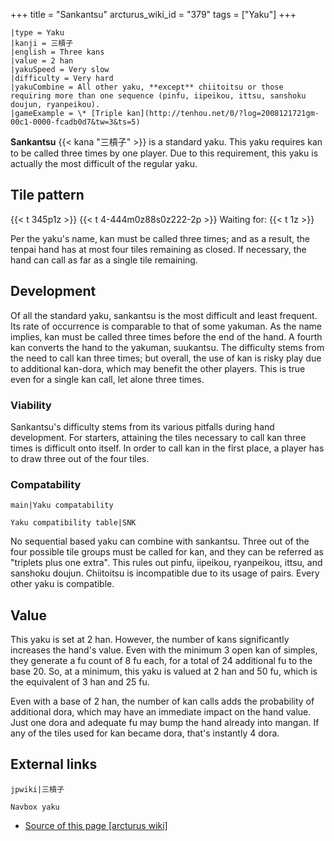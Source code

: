 +++
title = "Sankantsu"
arcturus_wiki_id = "379"
tags = ["Yaku"]
+++

```yaku
|type = Yaku
|kanji = 三槓子
|english = Three kans
|value = 2 han
|yakuSpeed = Very slow
|difficulty = Very hard
|yakuCombine = All other yaku, **except** chiitoitsu or those requiring more than one sequence (pinfu, iipeikou, ittsu, sanshoku doujun, ryanpeikou).
|gameExample = \* [Triple kan](http://tenhou.net/0/?log=2008121721gm-00c1-0000-fcadb0d7&tw=3&ts=5)
```

**Sankantsu** {{< kana "三槓子" >}} is a standard yaku. This yaku requires kan to be called three times by one player. Due to this requirement, this yaku is actually the most difficult of the regular yaku.

## Tile pattern

{{< t 345p1z >}} {{< t 4-444m0z88s0z222-2p >}} Waiting for: {{< t 1z >}}

Per the yaku's name, kan must be called three times; and as a result, the tenpai hand has at most four tiles remaining as closed. If necessary, the hand can call as far as a single tile remaining.

## Development

Of all the standard yaku, sankantsu is the most difficult and least frequent. Its rate of occurrence is comparable to that of some yakuman. As the name implies, kan must be called three times before the end of the hand. A fourth kan converts the hand to the yakuman, suukantsu. The difficulty stems from the need to call kan three times; but overall, the use of kan is risky play due to additional kan-dora, which may benefit the other players. This is true even for a single kan call, let alone three times.

### Viability

Sankantsu's difficulty stems from its various pitfalls during hand development. For starters, attaining the tiles necessary to call kan three times is difficult onto itself. In order to call kan in the first place, a player has to draw three out of the four tiles.

### Compatability

```main|Yaku compatability```

```Yaku compatibility table|SNK```

No sequential based yaku can combine with sankantsu. Three out of the four possible tile groups must be called for kan, and they can be referred as "triplets plus one extra". This rules out pinfu, iipeikou, ryanpeikou, ittsu, and sanshoku doujun. Chiitoitsu is incompatible due to its usage of pairs. Every other yaku is compatible.

## Value

This yaku is set at 2 han. However, the number of kans significantly increases the hand's value. Even with the minimum 3 open kan of simples, they generate a fu count of 8 fu each, for a total of 24 additional fu to the base 20. So, at a minimum, this yaku is valued at 2 han and 50 fu, which is the equivalent of 3 han and 25 fu.

Even with a base of 2 han, the number of kan calls adds the probability of additional dora, which may have an immediate impact on the hand value. Just one dora and adequate fu may bump the hand already into mangan. If any of the tiles used for kan became dora, that's instantly 4 dora.

## External links

```jpwiki|三槓子```

```Navbox yaku```
- [Source of this page [arcturus wiki]](http://arcturus.su/wiki/Sankantsu)